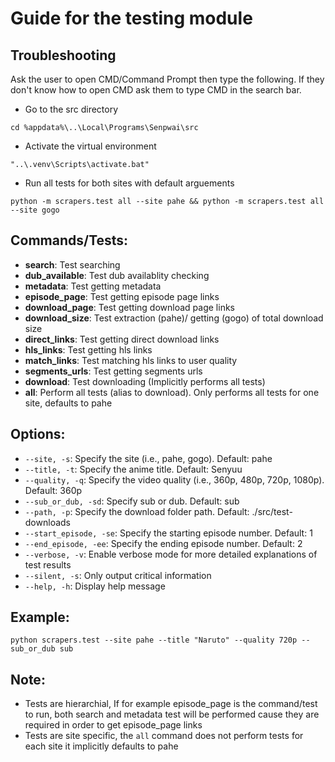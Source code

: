 # Guide for the testing module

## Troubleshooting

Ask the user to open CMD/Command Prompt then type the following. If they don't know how to open CMD ask them to type CMD in the search bar.

- Go to the src directory

```
cd %appdata%\..\Local\Programs\Senpwai\src
```

- Activate the virtual environment

```
"..\.venv\Scripts\activate.bat"
```

- Run all tests for both sites with default arguements

```
python -m scrapers.test all --site pahe && python -m scrapers.test all --site gogo
```

## Commands/Tests:

- **search**: Test searching
- **dub_available**: Test dub availablity checking
- **metadata**: Test getting metadata
- **episode_page**: Test getting episode page links
- **download_page**: Test getting download page links
- **download_size**: Test extraction (pahe)/ getting (gogo) of total download size
- **direct_links**: Test getting direct download links
- **hls_links**: Test getting hls links
- **match_links**: Test matching hls links to user quality
- **segments_urls**: Test getting segments urls
- **download**: Test downloading (Implicitly performs all tests)
- **all**: Perform all tests (alias to download). Only performs all tests for one site, defaults to pahe

## Options:

- `--site, -s`: Specify the site (i.e., pahe, gogo). Default: pahe
- `--title, -t`: Specify the anime title. Default: Senyuu
- `--quality, -q`: Specify the video quality (i.e., 360p, 480p, 720p, 1080p). Default: 360p
- `--sub_or_dub, -sd`: Specify sub or dub. Default: sub
- `--path, -p`: Specify the download folder path. Default: ./src/test-downloads
- `--start_episode, -se`: Specify the starting episode number. Default: 1
- `--end_episode, -ee`: Specify the ending episode number. Default: 2
- `--verbose, -v`: Enable verbose mode for more detailed explanations of test results
- `--silent, -s`: Only output critical information
- `--help, -h`: Display help message

## Example:

```
python scrapers.test --site pahe --title "Naruto" --quality 720p --sub_or_dub sub
```

## Note:

- Tests are hierarchial, If for example episode_page is the command/test to run, both search and metadata test will be performed cause they are required in order to get episode_page links
- Tests are site specific, the `all` command does not perform tests for each site it implicitly defaults to pahe
